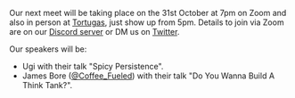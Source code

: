 Our next meet will be taking place on the 31st October at 7pm on Zoom and also in person at [Tortugas](https://www.tortugasworcester.co.uk/), just show up from 5pm. Details to join via Zoom are on our [Discord server](https://discord.gg/rXvnkav) or DM us on [Twitter](https://twitter.com/dc441905).

Our speakers will be:

* Ugi with their talk "Spicy Persistence".
* James Bore ([@Coffee_Fueled](https://twitter.com/Coffee_Fueled)) with their talk "Do You Wanna Build A Think Tank?".
